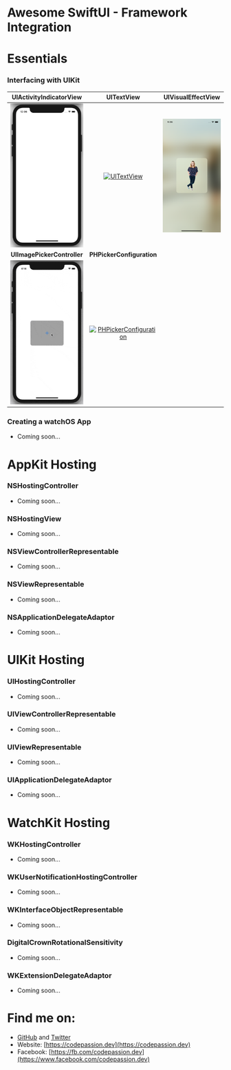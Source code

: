 # Awesome SwiftUI - Framework Integration

# Essentials

### Interfacing with UIKit

**UIActivityIndicatorView** | **UITextView**     | **UIVisualEffectView**
:--:|:--:|:--:|
[![UIActivityIndicatorView](preview/UIActivityIndicatorView.gif)](https://github.com/CodePassion-dev/awesome-swiftui/blob/master/user-interface/framework-integration/essentials/UIActivityIndicatorView.swift) | [![UITextView](preview/UITextView.gif)](https://github.com/CodePassion-dev/awesome-swiftui/blob/master/user-interface/framework-integration/essentials/UITextView.swift) | [![UIVisualEffectView](preview/UIVisualEffectView.png)](https://github.com/CodePassion-dev/awesome-swiftui/blob/master/user-interface/framework-integration/essentials/UIVisualEffectView.swift)
**UIImagePickerController** | **PHPickerConfiguration**
[![UIImagePickerController](preview/UIImagePickerController.gif)](https://github.com/CodePassion-dev/awesome-swiftui/blob/master/user-interface/framework-integration/essentials/UIImagePickerController.swift) | [![PHPickerConfiguration](preview/PHPickerConfiguration.gif)](https://github.com/CodePassion-dev/awesome-swiftui/blob/master/user-interface/framework-integration/essentials/PHPickerConfiguration.swift) |

### Creating a watchOS App

- Coming soon...

# AppKit Hosting

### NSHostingController

- Coming soon...

### NSHostingView

- Coming soon...

### NSViewControllerRepresentable

- Coming soon...

### NSViewRepresentable

- Coming soon...

### NSApplicationDelegateAdaptor

- Coming soon...

# UIKit Hosting

### UIHostingController

- Coming soon...

### UIViewControllerRepresentable

- Coming soon...

### UIViewRepresentable

- Coming soon...

### UIApplicationDelegateAdaptor

- Coming soon...

# WatchKit Hosting

### WKHostingController

- Coming soon...

### WKUserNotificationHostingController

- Coming soon...

### WKInterfaceObjectRepresentable

- Coming soon...

### DigitalCrownRotationalSensitivity

- Coming soon...

### WKExtensionDelegateAdaptor

- Coming soon...

# Find me on:

- [GitHub](https://github.com/duonghominhhuy) and [Twitter](https://twitter.com/duonghominhhuy)
- Website: [https://codepassion.dev](https://codepassion.dev)
- Facebook: [https://fb.com/codepassion.dev](https://www.facebook.com/codepassion.dev)


